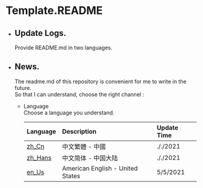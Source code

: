 # Template.README  
+ ## Update Logs.
  Provide README.md in two languages.  

+ ## News.
  The readme.md of this repository is convenient for me to write in the future.  
  So that I can understand, choose the right channel :   
  
  * Language  
    Choose a language you understand.  
    
    | Language | Description                                          | Update Time |
    | :---     | :---                                                 | :---        |
    | [zh_Cn](https://www.?.com)   | 中文繁體 - 中國                   | ././2021    |
    | [zh_Hans](https://www.?.com) | 中文简体 - 中国大陆               |  ././2021   |
    | [en_Us](https://www.?.com)   | American English - United States |  5/5/2021   |
